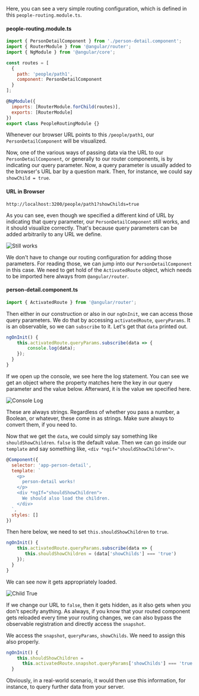 Here, you can see a very simple routing configuration, which is defined in this `people-routing.module.ts`. 

#### people-routing.module.ts
```javascript
import { PersonDetailComponent } from './person-detail.component';
import { RouterModule } from '@angular/router';
import { NgModule } from '@angular/core';

const routes = [
  {
    path: 'people/path1',
    component: PersonDetailComponent
  }
];

@NgModule({
  imports: [RouterModule.forChild(routes)],
  exports: [RouterModule]
})
export class PeopleRoutingModule {}
```

Whenever our browser URL points to this `/people/path1`, our `PersonDetailComponent` will be visualized.

Now, one of the various ways of passing data via the URL to our `PersonDetailComponent`, or generally to our router components, is by indicating our query parameter. Now, a query parameter is usually added to the browser's URL bar by a question mark. Then, for instance, we could say `showChild = true`.

#### URL in Browser
```
http://localhost:3200/people/path1?showChilds=true
```

As you can see, even though we specified a different kind of URL by indicating that query parameter, our `PersonDetailComponent` still works, and it should visualize correctly. That's because query parameters can be added arbitrarily to any URL we define.

![Still works](https://res.cloudinary.com/dg3gyk0gu/image/upload/v1543355066/transcript-images/angular-define-and-read-query-parameters-with-the-angular-router-still-works.png)

We don't have to change our routing configuration for adding those parameters. For reading those, we can jump into our `PersonDetailComponent` in this case. We need to get hold of the `ActivatedRoute` object, which needs to be imported here always from `@angular/router`.

#### person-detail.component.ts

```javascript
import { ActivatedRoute } from '@angular/router';
```

Then either in our construction or also in our `ngOnInit`, we can access those query parameters. We do that by accessing `activatedRoute`, `queryParams`. It is an observable, so we can `subscribe` to it. Let's get that `data` printed out.

```javascript
ngOnInit() {
    this.activatedRoute.queryParams.subscribe(data => {
        console.log(data);
    });
  }
}
```

If we open up the console, we see here the log statement. You can see we get an object where the property matches here the key in our query parameter and the value below. Afterward, it is the value we specified here.

![Console Log](https://res.cloudinary.com/dg3gyk0gu/image/upload/v1543355066/transcript-images/angular-define-and-read-query-parameters-with-the-angular-router-console.png)

These are always strings. Regardless of whether you pass a number, a Boolean, or whatever, these come in as strings. Make sure always to convert them, if you need to.

Now that we get the `data`, we could simply say something like `shouldShowChildren`. `false` is the default value. Then we can go inside our `template` and say something like, `<div *ngif="shouldShowChildren">`. 

```javascript
@Component({
  selector: 'app-person-detail',
  template: `
    <p>
      person-detail works!
    </p>
    <div *ngIf="shouldShowChildren">
      We should also load the children.
    </div>
  `,
  styles: []
})
```

Then here below, we need to set `this.shouldShowChildren` to `true`.

```javascript
ngOnInit() {
    this.activatedRoute.queryParams.subscribe(data => {
       this.shouldShowChildren = (data['showChilds'] === 'true')
    });
  }
}
```

We can see now it gets appropriately loaded. 

![Child True](https://res.cloudinary.com/dg3gyk0gu/image/upload/v1543355066/transcript-images/angular-define-and-read-query-parameters-with-the-angular-router-child-true.png)

If we change our URL to `false`, then it gets hidden, as it also gets when you don't specify anything. As always, if you know that your routed component gets reloaded every time your routing changes, we can also bypass the observable registration and directly access the `snapshot`.

We access the `snapshot`, `queryParams`, `showChilds`. We need to assign this also properly. 

```javascript
ngOnInit() {
    this.shouldShowChildren =
      this.activatedRoute.snapshot.queryParams['showChilds'] === 'true';
  }
```
Obviously, in a real-world scenario, it would then use this information, for instance, to query further data from your server.